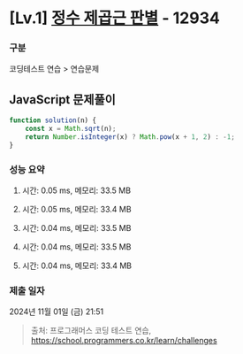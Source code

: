 # [Lv.1] [정수 제곱근 판별](https://school.programmers.co.kr/learn/courses/30/lessons/12934?language=javascript) - 12934 

### 구분

코딩테스트 연습 > 연습문제

## JavaScript 문제풀이

```js
function solution(n) {
    const x = Math.sqrt(n);
    return Number.isInteger(x) ? Math.pow(x + 1, 2) : -1;
}
```

### 성능 요약

1. 시간: 0.05 ms, 메모리: 33.5 MB

2. 시간: 0.05 ms, 메모리: 33.4 MB
3. 시간: 0.04 ms, 메모리: 33.5 MB
4. 시간: 0.04 ms, 메모리: 33.5 MB
5. 시간: 0.04 ms, 메모리: 33.4 MB

### 제출 일자

2024년 11월 01일 (금) 21:51

> 출처: 프로그래머스 코딩 테스트 연습, https://school.programmers.co.kr/learn/challenges